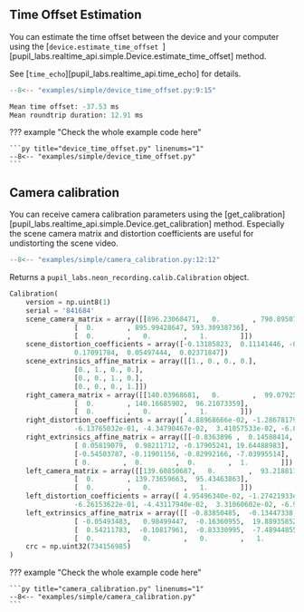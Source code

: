 ## Time Offset Estimation

<!-- badge:version 1.1.0 -->

You can estimate the time offset between the device and your computer using the [`device.estimate_time_offset `][pupil_labs.realtime_api.simple.Device.estimate_time_offset] method.

See [`time_echo`][pupil_labs.realtime_api.time_echo] for details.

```py linenums="1" hl_lines="1 6 7"
--8<-- "examples/simple/device_time_offset.py:9:15"
```

```py linenums="0"
Mean time offset: -37.53 ms
Mean roundtrip duration: 12.91 ms
```

??? example "Check the whole example code here"

    ```py title="device_time_offset.py" linenums="1"
    --8<-- "examples/simple/device_time_offset.py"
    ```

## Camera calibration

<!-- badge:product Neon -->

You can receive camera calibration parameters using the [get_calibration][pupil_labs.realtime_api.simple.Device.get_calibration] method. Especially the scene camera matrix and distortion coefficients are useful for undistorting the scene video.

```py linenums="0"
--8<-- "examples/simple/camera_calibration.py:12:12"
```

Returns a `pupil_labs.neon_recording.calib.Calibration` object.

```py linenums="0"
Calibration(
	version = np.uint8(1)
	serial = '841684'
	scene_camera_matrix = array([[896.23068471,   0.        , 790.8950718 ],
				[  0.        , 895.99428647, 593.30938736],
				[  0.        ,   0.        ,   1.        ]])
	scene_distortion_coefficients = array([-0.13185823,  0.11141446, -0.00072215, -0.00019211, -0.00102044,
				0.17091784,  0.05497444,  0.02371847])
	scene_extrinsics_affine_matrix = array([[1., 0., 0., 0.],
				[0., 1., 0., 0.],
				[0., 0., 1., 0.],
				[0., 0., 0., 1.]])
	right_camera_matrix = array([[140.03968681,   0.        ,  99.07925009],
				[  0.        , 140.16685902,  96.21073359],
				[  0.        ,   0.        ,   1.        ]])
	right_distortion_coefficients = array([ 4.88968666e-02, -1.28678179e-01, -2.42854366e-04,  6.16360859e-04,
				-6.13765032e-01, -4.34790467e-02,  3.41057533e-02, -6.83627299e-01])
	right_extrinsics_affine_matrix = array([[-0.8363896 ,  0.14588414,  0.52836567, 16.93598175],
				[ 0.05819079,  0.98211712, -0.17905241, 19.64488983],
				[-0.54503787, -0.11901156, -0.82992166, -7.03995514],
				[ 0.        ,  0.        ,  0.        ,  1.        ]])
	left_camera_matrix = array([[139.60850687,   0.        ,  93.21881139],
				[  0.        , 139.73659663,  95.43463863],
				[  0.        ,   0.        ,   1.        ]])
	left_distortion_coefficients = array([ 4.95496340e-02, -1.27421933e-01,  6.92379886e-04,  4.98479011e-04,
				-6.26153622e-01, -4.43117940e-02,  3.31060602e-02, -6.91888536e-01])
	left_extrinsics_affine_matrix = array([[ -0.83850485,  -0.13447338,  -0.52804023, -17.65301514],
				[ -0.05493483,   0.98499447,  -0.16360955,  19.88935852],
				[  0.54211783,  -0.10817961,  -0.83330995,  -7.48944855],
				[  0.        ,   0.        ,   0.        ,   1.        ]])
	crc = np.uint32(734156985)
)
```

??? example "Check the whole example code here"

    ```py title="camera_calibration.py" linenums="1"
    --8<-- "examples/simple/camera_calibration.py"
    ```
